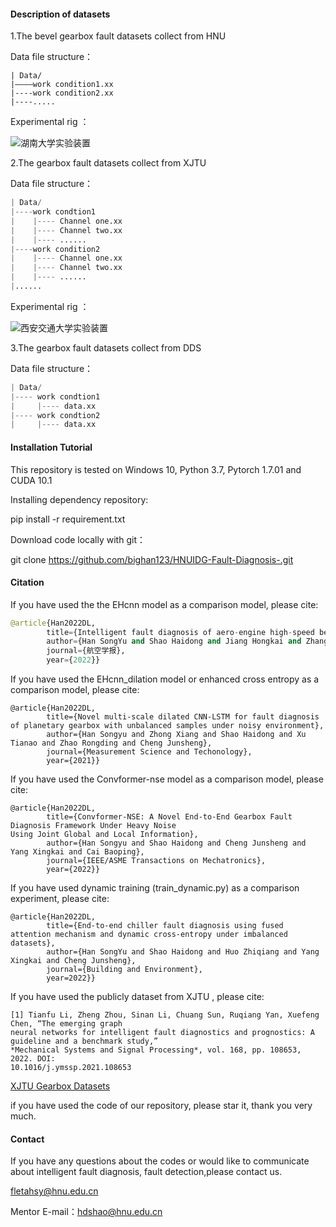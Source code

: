 #### Description of datasets

1.The bevel gearbox fault datasets collect from HNU

Data file structure：

```
| Data/
|————work condition1.xx
|----work condition2.xx
|----.....
```

Experimental rig ：

![湖南大学实验装置](https://github.com/bighan123/HNUIDG-Fault-Diagnosis-/blob/main/png/湖大试验台.jpg)

2.The gearbox fault datasets collect from XJTU

Data file structure：

```python
| Data/
|----work condtion1
|    |---- Channel one.xx
|    |---- Channel two.xx
|    |---- ......
|----work condition2
|    |---- Channel one.xx
|    |---- Channel two.xx
|    |---- ......
|......
```

Experimental rig ：

![西安交通大学实验装置](https://github.com/bighan123/HNUIDG-Fault-Diagnosis-/blob/main/png/Figure_XJTUGearbox.jpg)

3.The gearbox fault datasets collect from DDS

Data file structure：

```python
| Data/
|---- work condtion1
|     |---- data.xx
|---- work condtion2
|     |---- data.xx
```

#### Installation Tutorial 

This repository is tested on Windows 10, Python 3.7, Pytorch 1.7.01 and CUDA 10.1

Installing dependency repository:

pip install -r requirement.txt

Download code locally with git：

git clone https://github.com/bighan123/HNUIDG-Fault-Diagnosis-.git
#### Citation

If you have used the the EHcnn model as a comparison model, please cite:

```python
@article{Han2022DL,
        title={Intelligent fault diagnosis of aero-engine high-speed bearing using enhanced convolutional neural network},
        author={Han SongYu and Shao Haidong and Jiang Hongkai and Zhang Xiaoyang},
        journal={航空学报},
        year={2022}}
```

If you have used the EHcnn_dilation model or enhanced cross entropy as a comparison model, please cite:

```
@article{Han2022DL,
        title={Novel multi-scale dilated CNN-LSTM for fault diagnosis of planetary gearbox with unbalanced samples under noisy environment},
        author={Han Songyu and Zhong Xiang and Shao Haidong and Xu Tianao and Zhao Rongding and Cheng Junsheng},
        journal={Measurement Science and Techonology},
        year={2021}}
```

If you have used the Convformer-nse model as a comparison model, please cite:

```
@article{Han2022DL,
        title={Convformer-NSE: A Novel End-to-End Gearbox Fault Diagnosis Framework Under Heavy Noise
Using Joint Global and Local Information},
        author={Han Songyu and Shao Haidong and Cheng Junsheng and Yang Xingkai and Cai Baoping},
        journal={IEEE/ASME Transactions on Mechatronics},
        year={2022}}
```

If you have used dynamic training (train_dynamic.py) as a comparison experiment, please cite:

```
@article{Han2022DL,
        title={End-to-end chiller fault diagnosis using fused attention mechanism and dynamic cross-entropy under imbalanced datasets},
        author={Han SongYu and Shao Haidong and Huo Zhiqiang and Yang Xingkai and Cheng Junsheng},
        journal={Building and Environment},
        year=2022}}
```

If you have used the publicly  dataset from XJTU , please cite:

```
[1] Tianfu Li, Zheng Zhou, Sinan Li, Chuang Sun, Ruqiang Yan, Xuefeng Chen, “The emerging graph 
neural networks for intelligent fault diagnostics and prognostics: A guideline and a benchmark study,”
*Mechanical Systems and Signal Processing*, vol. 168, pp. 108653, 2022. DOI:
10.1016/j.ymssp.2021.108653
```

[XJTU Gearbox Datasets](https://drive.google.com/drive/folders/1ejGZu9oeL1D9nKN07Q7z72O8eFrWQTay)

if you have used the code of our repository, please star it, thank you very much.

#### Contact

If you have any questions about the codes or would like to communicate about intelligent fault diagnosis, fault detection,please contact us.

fletahsy@hnu.edu.cn

Mentor E-mail：hdshao@hnu.edu.cn

